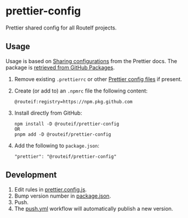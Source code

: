 # prettier-config

Prettier shared config for all RouteIf projects.

## Usage

Usage is based on [Sharing configurations](https://prettier.io/docs/en/configuration.html#sharing-configurations) from the Prettier docs. The package is [retrieved from GitHub Packages](https://docs.github.com/en/packages/working-with-a-github-packages-registry/working-with-the-npm-registry#installing-a-package).

1. Remove existing `.prettierrc` or other [Prettier config files](https://prettier.io/docs/en/configuration.html) if present.
1. Create (or add to) an `.npmrc` file the following content:
    ```
    @routeif:registry=https://npm.pkg.github.com
    ```
1. Install directly from GitHub:

    ```
    npm install -D @routeif/prettier-config
    OR
    pnpm add -D @routeif/prettier-config
    ```

1. Add the following to `package.json`:

    ```
    "prettier": "@routeif/prettier-config"
    ```

## Development

1. Edit rules in [prettier.config.js](prettier.config.js).
1. Bump version number in [package.json](package.json).
1. Push.
1. The [push.yml](.github/workflows/push.yml) workflow will automatically publish a new version.
